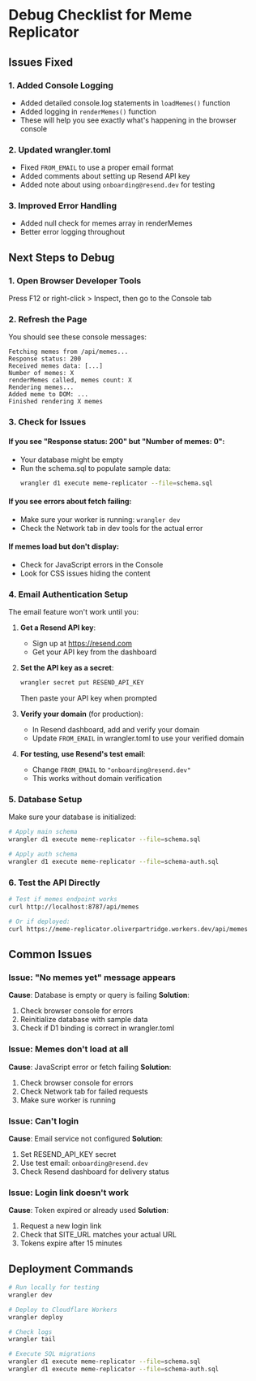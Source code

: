 # Debug Checklist for Meme Replicator

## Issues Fixed

### 1. Added Console Logging
- Added detailed console.log statements in `loadMemes()` function
- Added logging in `renderMemes()` function
- These will help you see exactly what's happening in the browser console

### 2. Updated wrangler.toml
- Fixed `FROM_EMAIL` to use a proper email format
- Added comments about setting up Resend API key
- Added note about using `onboarding@resend.dev` for testing

### 3. Improved Error Handling
- Added null check for memes array in renderMemes
- Better error logging throughout

## Next Steps to Debug

### 1. Open Browser Developer Tools
Press F12 or right-click > Inspect, then go to the Console tab

### 2. Refresh the Page
You should see these console messages:
```
Fetching memes from /api/memes...
Response status: 200
Received memes data: [...]
Number of memes: X
renderMemes called, memes count: X
Rendering memes...
Added meme to DOM: ...
Finished rendering X memes
```

### 3. Check for Issues

#### If you see "Response status: 200" but "Number of memes: 0":
- Your database might be empty
- Run the schema.sql to populate sample data:
  ```bash
  wrangler d1 execute meme-replicator --file=schema.sql
  ```

#### If you see errors about fetch failing:
- Make sure your worker is running: `wrangler dev`
- Check the Network tab in dev tools for the actual error

#### If memes load but don't display:
- Check for JavaScript errors in the Console
- Look for CSS issues hiding the content

### 4. Email Authentication Setup

The email feature won't work until you:

1. **Get a Resend API key**:
   - Sign up at https://resend.com
   - Get your API key from the dashboard

2. **Set the API key as a secret**:
   ```bash
   wrangler secret put RESEND_API_KEY
   ```
   Then paste your API key when prompted

3. **Verify your domain** (for production):
   - In Resend dashboard, add and verify your domain
   - Update `FROM_EMAIL` in wrangler.toml to use your verified domain

4. **For testing, use Resend's test email**:
   - Change `FROM_EMAIL` to `"onboarding@resend.dev"`
   - This works without domain verification

### 5. Database Setup

Make sure your database is initialized:

```bash
# Apply main schema
wrangler d1 execute meme-replicator --file=schema.sql

# Apply auth schema
wrangler d1 execute meme-replicator --file=schema-auth.sql
```

### 6. Test the API Directly

```bash
# Test if memes endpoint works
curl http://localhost:8787/api/memes

# Or if deployed:
curl https://meme-replicator.oliverpartridge.workers.dev/api/memes
```

## Common Issues

### Issue: "No memes yet" message appears
**Cause**: Database is empty or query is failing
**Solution**: 
1. Check browser console for errors
2. Reinitialize database with sample data
3. Check if D1 binding is correct in wrangler.toml

### Issue: Memes don't load at all
**Cause**: JavaScript error or fetch failing
**Solution**:
1. Check browser console for errors
2. Check Network tab for failed requests
3. Make sure worker is running

### Issue: Can't login
**Cause**: Email service not configured
**Solution**:
1. Set RESEND_API_KEY secret
2. Use test email: `onboarding@resend.dev`
3. Check Resend dashboard for delivery status

### Issue: Login link doesn't work
**Cause**: Token expired or already used
**Solution**:
1. Request a new login link
2. Check that SITE_URL matches your actual URL
3. Tokens expire after 15 minutes

## Deployment Commands

```bash
# Run locally for testing
wrangler dev

# Deploy to Cloudflare Workers
wrangler deploy

# Check logs
wrangler tail

# Execute SQL migrations
wrangler d1 execute meme-replicator --file=schema.sql
wrangler d1 execute meme-replicator --file=schema-auth.sql
```
